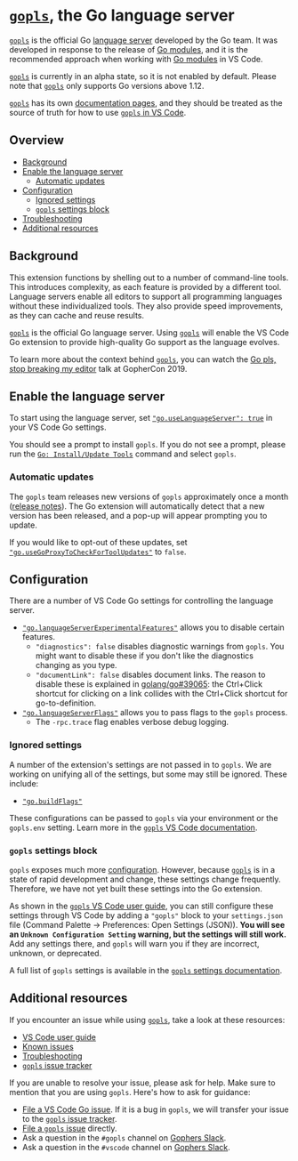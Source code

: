 # [`gopls`], the Go language server

[`gopls`] is the official Go [language server](https://langserver.org/) developed by the Go team. It was developed in response to the release of [Go modules], and it is the recommended approach when working with [Go modules] in VS Code.

[`gopls`] is currently in an alpha state, so it is not enabled by default. Please note that [`gopls`] only supports Go versions above 1.12.

[`gopls`] has its own [documentation pages](https://github.com/golang/tools/tree/master/gopls/doc), and they should be treated as the source of truth for how to use [`gopls` in VS Code](https://github.com/golang/tools/blob/master/gopls/doc/vscode.md).

## Overview

* [Background](#background)
* [Enable the language server](#enable-the-language-server)
  * [Automatic updates](#automatic-updates)
* [Configuration](#configuration)
  * [Ignored settings](#ignored-settings)
  * [`gopls` settings block](#gopls-settings-block)
* [Troubleshooting](https://github.com/golang/tools/blob/master/gopls/doc/troubleshooting.md)
* [Additional resources](#additional-resources)

## Background

This extension functions by shelling out to a number of command-line tools. This introduces complexity, as each feature is provided by a different tool. Language servers enable all editors to support all programming languages without these individualized tools. They also provide speed improvements, as they can cache and reuse results.

[`gopls`] is the official Go language server. Using [`gopls`] will enable the VS Code Go extension to provide high-quality Go support as the language evolves.

To learn more about the context behind [`gopls`], you can watch the [Go pls, stop breaking my editor](https://www.youtube.com/watch?v=EFJfdWzBHwE) talk at GopherCon 2019.

## Enable the language server

To start using the language server, set [`"go.useLanguageServer": true`](settings.md#go.useLanguageServer) in your VS Code Go settings.

You should see a prompt to install `gopls`. If you do not see a prompt, please run the [`Go: Install/Update Tools`](commands.md#go-installupdate-tools) command and select `gopls`.

### Automatic updates

The `gopls` team releases new versions of `gopls` approximately once a month ([release notes](https://github.com/golang/go/issues/33030)). The Go extension will automatically detect that a new version has been released, and a pop-up will appear prompting you to update.

If you would like to opt-out of these updates, set [`"go.useGoProxyToCheckForToolUpdates"`](settings.md#go.useGoProxyToCheckForToolUpdates) to `false`.

## Configuration

There are a number of VS Code Go settings for controlling the language server.

* [`"go.languageServerExperimentalFeatures"`](settings.md#go.languageServerExperimentalFeatures) allows you to disable certain features.
  * `"diagnostics": false` disables diagnostic warnings from `gopls`. You might want to disable these if you don't like the diagnostics changing as you type.
  * `"documentLink": false` disables document links. The reason to disable these is explained in [golang/go#39065](https://github.com/golang/go/issues/39065): the Ctrl+Click shortcut for clicking on a link collides with the Ctrl+Click shortcut for go-to-definition.
* [`"go.languageServerFlags"`](settings.md#go.languageServerFlags) allows you to pass flags to the `gopls` process.
  * The `-rpc.trace` flag enables verbose debug logging.

### Ignored settings

A number of the extension's settings are not passed in to `gopls`. We are working on unifying all of the settings, but some may still be ignored. These include:

* [`"go.buildFlags"`](settings.md#go.buildFlags)

These configurations can be passed to `gopls` via your environment or the `gopls.env` setting. Learn more in the [`gopls` VS Code documentation](https://github.com/golang/tools/blob/master/gopls/doc/vscode.md#build-tags).

### `gopls` settings block

`gopls` exposes much more [configuration](https://github.com/golang/tools/blob/master/gopls/doc/settings.md). However, because [`gopls`] is in a state of rapid development and change, these settings change frequently. Therefore, we have not yet built these settings into the Go extension.

As shown in the [`gopls` VS Code user guide](https://github.com/golang/tools/blob/master/gopls/doc/vscode.md), you can still configure these settings through VS Code by adding a `"gopls"` block to your `settings.json` file (Command Palette -> Preferences: Open Settings (JSON)). **You will see an `Unknown Configuration Setting` warning, but the settings will still work.** Add any settings there, and `gopls` will warn you if they are incorrect, unknown, or deprecated.

A full list of `gopls` settings is available in the [`gopls` settings documentation](https://github.com/golang/tools/blob/master/gopls/doc/settings.md).

## Additional resources

If you encounter an issue while using [`gopls`], take a look at these resources:

* [VS Code user guide](https://github.com/golang/tools/blob/master/gopls/doc/vscode.md)
* [Known issues](https://github.com/golang/tools/blob/master/gopls/doc/status.md#known-issues)
* [Troubleshooting](https://github.com/golang/tools/blob/master/gopls/doc/troubleshooting.md)
* [`gopls` issue tracker](https://github.com/golang/go/issues?q=is%3Aissue+is%3Aopen+label%3Agopls)

If you are unable to resolve your issue, please ask for help. Make sure to mention that you are using `gopls`. Here's how to ask for guidance:

* [File a VS Code Go issue](https://github.com/golang/vscode-go/issues/new/choose). If it is a bug in `gopls`, we will transfer your issue to the [`gopls` issue tracker](https://github.com/golang/go/issues).
* [File a `gopls` issue](https://github.com/golang/go/issues/new) directly.
* Ask a question in the `#gopls` channel on [Gophers Slack].
* Ask a question in the `#vscode` channel on [Gophers Slack].

[Go modules]: https://blog.golang.org/using-go-modules
[`gopls`]: https://golang.org/s/gopls
[Gophers Slack]: https:/gophers.slack.com/
